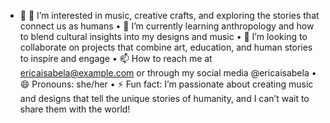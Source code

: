 - 👋 👀 I’m interested in music, creative crafts, and exploring the stories that connect us as humans
	•	🌱 I’m currently learning anthropology and how to blend cultural insights into my designs and music
	•	💞️ I’m looking to collaborate on projects that combine art, education, and human stories to inspire and engage
	•	📫 How to reach me at ericaisabela@example.com or through my social media @ericaisabela
	•	😄 Pronouns: she/her
	•	⚡ Fun fact: I’m passionate about creating music and designs that tell the unique stories of humanity, and I can’t wait to share them with the world!
<!---
ericaisabela/ericaisabela is a ✨ special ✨ repository because its `README.md` (this file) appears on your GitHub profile.
You can click the Preview link to take a look at your changes.
--->
